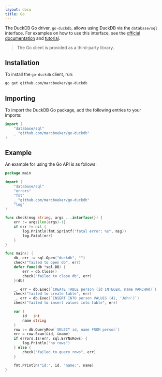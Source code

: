 ```yaml
---
layout: docu
title: Go
---
```


The DuckDB Go driver, `go-duckdb`, allows using DuckDB via the `database/sql` interface.
For examples on how to use this interface, see the [official documentation](https://pkg.go.dev/database/sql) and [tutorial](https://go.dev/doc/tutorial/database-access).

> The Go client is provided as a third-party library.

## Installation

To install the `go-duckdb` client, run:

```bash
go get github.com/marcboeker/go-duckdb
```

## Importing

To import the DuckDB Go package, add the following entries to your imports:

```go
import (
	"database/sql"
	_ "github.com/marcboeker/go-duckdb"
)
```

## Example

An example for using the Go API is as follows:

```go
package main

import (
	"database/sql"
	"errors"
	"fmt"
	_ "github.com/marcboeker/go-duckdb"
	"log"
)

func check(msg string, args ...interface{}) {
	err := args[len(args)-1]
	if err != nil {
		log.Println(fmt.Sprintf("fatal error: %s", msg))
		log.Fatal(err)
	}
}

func main() {
	db, err := sql.Open("duckdb", "")
	check("failed to open db", err)
	defer func(db *sql.DB) {
		err = db.Close()
		check("failed to close db", err)
	}(db)

	_, err = db.Exec(`CREATE TABLE person (id INTEGER, name VARCHAR)`)
	check("failed to create table", err)
	_, err = db.Exec(`INSERT INTO person VALUES (42, 'John')`)
	check("failed to insert values into table", err)

	var (
		id   int
		name string
	)
	row := db.QueryRow(`SELECT id, name FROM person`)
	err = row.Scan(&id, &name)
	if errors.Is(err, sql.ErrNoRows) {
		log.Println("no rows")
	} else {
		check("failed to query rows", err)
	}

	fmt.Println("id:", id, "name:", name)
}
```
